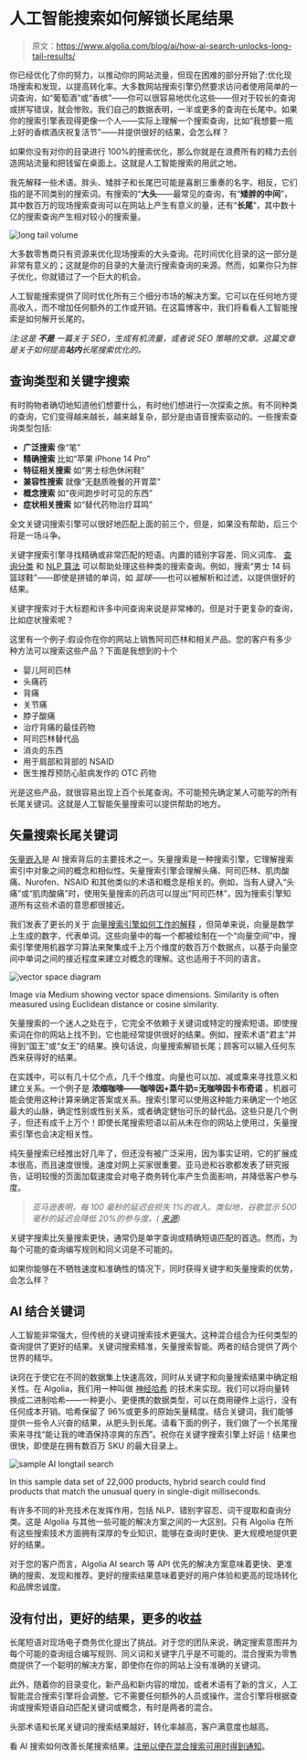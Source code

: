 # 人工智能搜索如何解锁长尾结果

> 原文：<https://www.algolia.com/blog/ai/how-ai-search-unlocks-long-tail-results/>

你已经优化了你的努力，以推动你的网站流量，但现在困难的部分开始了:优化现场搜索和发现，以提高转化率。大多数网站搜索引擎仍然要求访问者使用简单的一词查询，如“葡萄酒”或“香槟”——你可以很容易地优化这些——但对于较长的查询或拼写错误，就会惨败。我们自己的数据表明，一半或更多的查询在长尾中。如果你的搜索引擎表现得更像一个人——实际上理解一个搜索查询，比如“我想要一瓶上好的香槟酒庆祝复活节”——并提供很好的结果，会怎么样？

如果你没有对你的目录进行 100%的搜索优化，那么你就是在浪费所有的精力去创造网站流量和把钱留在桌面上。这就是人工智能搜索的用武之地。

我先解释一些术语。胖头、矮胖子和长尾巴可能是喜剧三重奏的名字。相反，它们指的是不同类别的搜索词。有搜索的“**大头**——最常见的查询，有“**矮胖的中间**”，其中数百万的现场搜索查询可以在网站上产生有意义的量，还有“**长尾**”，其中数十亿的搜索查询产生相对较小的搜索量。

![long tail volume](img/436c59b06faf5a8d69d0cc0d503a1935.png)

大多数零售商只有资源来优化现场搜索的大头查询。花时间优化目录的这一部分是非常有意义的；这就是你的目录的大量流行搜索查询的来源。然而，如果你只为胖子优化，你就错过了一个巨大的机会。

人工智能搜索提供了同时优化所有三个细分市场的解决方案。它可以在任何地方提高收入，而不增加任何额外的工作或开销。在这篇博客中，我们将看看人工智能搜索是如何解开长尾的。

*注:这是* ***不是*** *一篇关于 SEO，生成有机流量，或者说 SEO 策略的文章。这篇文章是关于如何提高**站内**长尾搜索优化的。*

## [](#query-types-and-keyword-search%c2%a0)查询类型和关键字搜索

有时购物者确切地知道他们想要什么，有时他们想进行一次探索之旅。有不同种类的查询，它们变得越来越长，越来越复杂，部分是由语音搜索驱动的。一些搜索查询类型包括:

*   **广泛搜索** 像“笔”
*   **精确搜索** 比如“苹果 iPhone 14 Pro”
*   **特征相关搜索** 如“男士棕色休闲鞋”
*   **兼容性搜索** 就像“无麸质晚餐的开胃菜”
*   **概念搜索** 如“夜间跑步时可见的东西”
*   **症状相关搜索** 如“替代药物治疗耳鸣”

全文关键词搜索引擎可以很好地匹配上面的前三个，但是，如果没有帮助，后三个将是一场斗争。

关键字搜索引擎寻找精确或非常匹配的短语。内置的错别字容差、同义词库、 [查询分类](https://www.algolia.com/blog/product/new-ai-capabilities-available-to-algolia-customers-query-categorization/) 和 [NLP 算法](https://www.algolia.com/blog/product/what-is-natural-language-processing-and-how-is-it-leveraged-by-search-tools-software/) 可以帮助处理这些种类的搜索查询。例如，搜索“男士 14 码篮球鞋”——即使是拼错的单词，如 *篮球*——也可以被解析和过滤，以提供很好的结果。

关键字搜索对于大标题和许多中间查询来说是非常棒的。但是对于更复杂的查询，比如症状搜索呢？

这里有一个例子:假设你在你的网站上销售阿司匹林和相关产品。您的客户有多少种方法可以搜索这些产品？下面是我想到的十个

*   婴儿阿司匹林
*   头痛药
*   背痛
*   关节痛
*   脖子酸痛
*   治疗背痛的最佳药物
*   阿司匹林替代品
*   消炎的东西
*   用于肩部和背部的 NSAID
*   医生推荐预防心脏病发作的 OTC 药物

光是这些产品，就很容易出现上百个长尾查询。不可能预先确定某人可能写的所有长尾关键词。这就是人工智能矢量搜索可以提供帮助的地方。

## [](#vector-search-for-long-tail-keywords)矢量搜索长尾关键词

[矢量嵌入](https://www.algolia.com/blog/ai/what-is-vector-search/)是 AI 搜索背后的主要技术之一。矢量搜索是一种搜索引擎，它理解搜索索引中对象之间的概念和相似性。矢量搜索引擎会理解头痛、阿司匹林、肌肉酸痛、Nurofen、NSAID 和其他类似的术语和概念是相关的。例如，当有人键入“头痛”或“肌肉酸痛”时，使用矢量搜索的药店可以提出“阿司匹林”，因为搜索引擎知道所有这些术语的意思都很接近。

我们发表了更长的关于 [向量搜索引擎如何工作的解释](https://www.algolia.com/blog/ai/what-is-vector-search/) ，但简单来说，向量是数学上生成的数字，代表单词。这些向量中的每一个都被绘制在一个“向量空间”中，搜索引擎使用机器学习算法来聚集成千上万个维度的数百万个数据点，以基于向量空间中单词之间的接近程度来建立对概念的理解。这也适用于不同的语言。

![vector space diagram](img/3b1255345ebbf65aa08690fc050e323f.png)

Image via Medium showing vector space dimensions. Similarity is often measured using Euclidean distance or cosine similarity.

矢量搜索的一个迷人之处在于，它完全不依赖于关键词或特定的搜索短语。即使搜索词在你的网站上找不到，它也能经常提供很好的结果。例如，搜索术语“君主”并得到“国王”或“女王”的结果。换句话说，向量搜索解锁长尾；顾客可以输入任何东西来获得好的结果。

在实践中，可以有几十亿个点，几千个维度。向量也可以加、减或乘来寻找意义和建立关系。一个例子是 **浓缩咖啡——咖啡因+蒸牛奶=无咖啡因卡布奇诺** 。机器可能会使用这种计算来确定答案或关系。搜索引擎可以使用这种能力来确定一个地区最大的山脉，确定性别或性别关系，或者确定健怡可乐的替代品。这些只是几个例子，但还有成千上万个！即使长尾搜索短语以前从未在你的网站上使用过，矢量搜索引擎也会决定相关性。

纯矢量搜索已经推出好几年了，但还没有被广泛采用，因为事实证明，它的扩展成本很高，而且速度很慢。速度对网上买家很重要。亚马逊和谷歌都发表了研究报告，证明较慢的页面加载速度会对电子商务转化率产生负面影响，并降低客户参与度。

> *亚马逊表明，每 100 毫秒的延迟会损失 1%的收入。类似地，谷歌显示 500 毫秒的延迟会降低 20%的参与度。(* [*来源*](https://www.niels-ole.com/amazon/performance/2018/10/27/100ms-latency-1percent-revenue.html)*)*

关键字搜索比矢量搜索更快，通常仍是单字查询或精确短语匹配的首选。然而，为每个可能的查询编写规则和同义词是不可能的。

如果你能够在不牺牲速度和准确性的情况下，同时获得关键字和矢量搜索的优势，会怎么样？

## [](#ai-combined-with-keywords)AI 结合关键词

人工智能非常强大，但传统的关键词搜索技术更强大。这种混合组合为任何类型的查询提供了更好的结果。关键词搜索精准，矢量搜索智能。两者的结合提供了两个世界的精华。

诀窍在于使它在不同的数据集上快速高效，同时从关键字和向量搜索结果中确定相关性。在 Algolia，我们用一种叫做 [神经哈希](https://www.algolia.com/blog/ai/vectors-vs-hashes/) 的技术来实现。我们可以将向量转换成二进制哈希——一种更小、更便携的数据类型，可以在商用硬件上运行，没有任何成本开销。哈希保留了 96%或更多的原始矢量精度。结合关键词，我们能够提供一些令人兴奋的结果，从肥头到长尾。请看下面的例子，我们做了一个长尾搜索来寻找“能让我的啤酒保持凉爽的东西”。祝你在关键字搜索引擎上好运！结果也很快，即使是在拥有数百万 SKU 的最大目录上。

![sample AI longtail search](img/2bf79ad05b3f4a9ac9b0f36409dfea02.png)

In this sample data set of 22,000 products, hybrid search could find products that match the unusual query in single-digit milliseconds.

有许多不同的补充技术在发挥作用，包括 NLP、错别字容忍、词干提取和查询分类。这是 Algolia 与其他一些可能的解决方案之间的一大区别。只有 Algolia 在所有这些搜索技术方面拥有深厚的专业知识，能够在查询时更快、更大规模地提供更好的结果。

对于您的客户而言，Algolia AI search 等 API 优先的解决方案意味着更快、更准确的搜索、发现和推荐。更好的搜索结果意味着更好的用户体验和更高的现场转化和品牌忠诚度。

## [](#no-effort-better-results-more-revenue)没有付出，更好的结果，更多的收益

长尾短语对现场电子商务优化提出了挑战。对于您的团队来说，确定搜索意图并为每个可能的查询组合编写规则、同义词和关键字几乎是不可能的。混合搜索为零售商提供了一个聪明的解决方案，即使你在你的网站上没有准确的关键词。

此外，随着你的目录变化，新产品和新内容的增加，或者术语有了新的含义，人工智能混合搜索引擎将会调整。它不需要任何额外的人员或操作。混合引擎将根据查询或搜索短语自动匹配关键词或概念，有时是两者的混合。

头部术语和长尾关键词的搜索结果越好，转化率越高，客户满意度也越高。

看 AI 搜索如何改善长尾搜索结果。[注册以便在混合搜索可用时得到通知](https://www.algolia.com/dg/neuralsearch-coming-soon/p/1)。